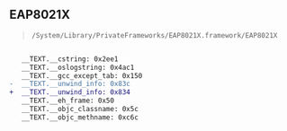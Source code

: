 ## EAP8021X

> `/System/Library/PrivateFrameworks/EAP8021X.framework/EAP8021X`

```diff

   __TEXT.__cstring: 0x2ee1
   __TEXT.__oslogstring: 0x4ac1
   __TEXT.__gcc_except_tab: 0x150
-  __TEXT.__unwind_info: 0x83c
+  __TEXT.__unwind_info: 0x834
   __TEXT.__eh_frame: 0x50
   __TEXT.__objc_classname: 0x5c
   __TEXT.__objc_methname: 0xc6c

```
